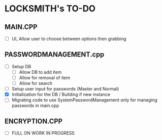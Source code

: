# LOCKSMITH's TO-DO

## MAIN.CPP
- [ ] UI, Allow user to choose between options then grabbing

## PASSWORDMANAGEMENT.cpp
- [ ] Setup DB 
  - [ ] Allow DB to add item
  - [ ] Allow for removal of item
  - [ ] Allow for search
- [ ] Setup user input for passwords (Master and Normal)
- [x] Initialization for the DB / Building if new instance 
- [ ] Migrating code to use SystemPasswordManagement only for managing passwords in main.cpp

## ENCRYPTION.CPP
- [ ] FULL ON WORK IN PROGRESS
